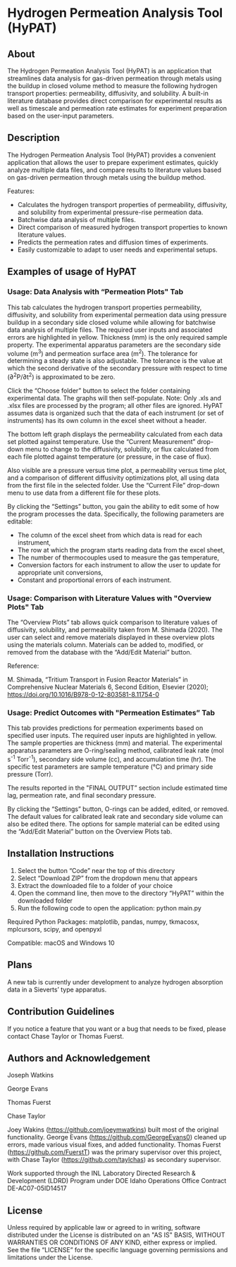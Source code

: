 # Hydrogen Permeation Analysis Tool (HyPAT) 
## About 
The Hydrogen Permeation Analysis Tool (HyPAT) is an application that streamlines data analysis for gas-driven permeation through metals using the buildup in closed volume method to measure the following hydrogen transport properties: permeability, diffusivity, and solubility. A built-in literature database provides direct comparison for experimental results as well as timescale and permeation rate estimates for experiment preparation based on the user-input parameters. 
## Description
The Hydrogen Permeation Analysis Tool (HyPAT) provides a convenient application that allows the user to prepare experiment estimates, quickly analyze multiple data files, and compare results to literature values based on gas-driven permeation through metals using the buildup method.

Features:

* Calculates the hydrogen transport properties of permeability, diffusivity, and solubility from experimental pressure-rise permeation data.
* Batchwise data analysis of multiple files.
* Direct comparison of measured hydrogen transport properties to known literature values.
* Predicts the permeation rates and diffusion times of experiments.
* Easily customizable to adapt to user needs and experimental setups.

## Examples of usage of HyPAT 

###  Usage: Data Analysis with “Permeation Plots" Tab

This tab calculates the hydrogen transport properties permeability, diffusivity, and solubility from experimental permeation data using pressure buildup in a secondary side closed volume while allowing for batchwise data analysis of multiple files. The required user inputs and associated errors are highlighted in yellow. Thickness (mm) is the only required sample property. The experimental apparatus parameters are the secondary side volume (m<sup>3</sup>) and permeation surface area (m<sup>2</sup>). The tolerance for determining a steady state is also adjustable. The tolerance is the value at which the second derivative of the secondary pressure with respect to time (∂<sup>2</sup>P/∂t<sup>2</sup>) is approximated to be zero.

Click the “Choose folder” button to select the folder containing experimental data. The graphs will then self-populate. Note: Only .xls and .xlsx files are processed by the program; all other files are ignored. HyPAT assumes data is organized such that the data of each instrument (or set of instruments) has its own column in the excel sheet without a header.

The bottom left graph displays the permeability calculated from each data set plotted against temperature. Use the “Current Measurement” drop-down menu to change to the diffusivity, solubility, or flux calculated from each file plotted against temperature (or pressure, in the case of flux).

Also visible are a pressure versus time plot, a permeability versus time plot, and a comparison of different diffusivity optimizations plot, all using data from the first file in the selected folder. Use the “Current File” drop-down menu to use data from a different file for these plots.

By clicking the “Settings” button, you gain the ability to edit some of how the program processes the data. Specifically, the following parameters are editable:

* The column of the excel sheet from which data is read for each instrument,
* The row at which the program starts reading data from the excel sheet,
* The number of thermocouples used to measure the gas temperature,
* Conversion factors for each instrument to allow the user to update for appropriate unit conversions,
* Constant and proportional errors of each instrument.

### Usage: Comparison with Literature Values with "Overview Plots" Tab

The “Overview Plots” tab allows quick comparison to literature values of diffusivity, solubility, and permeability taken from M. Shimada (2020). The user can select and remove materials displayed in these overview plots using the materials column. Materials can be added to, modified, or removed from the database with the “Add/Edit Material” button.

Reference:

M. Shimada, “Tritium Transport in Fusion Reactor Materials” in Comprehensive Nuclear Materials 6, Second Edition, Elsevier (2020); https://doi.org/10.1016/B978-0-12-803581-8.11754-0

### Usage: Predict Outcomes with "Permeation Estimates” Tab

This tab provides predictions for permeation experiments based on specified user inputs. The required user inputs are highlighted in yellow. The sample properties are thickness (mm) and material. The experimental apparatus parameters are O-ring/sealing method, calibrated leak rate (mol s<sup>-1</sup> Torr<sup>-1</sup>), secondary side volume (cc), and accumulation time (hr). The specific test parameters are sample temperature (°C) and primary side pressure (Torr).

The results reported in the "FINAL OUTPUT” section include estimated time lag, permeation rate, and final secondary pressure.

By clicking the “Settings” button, O-rings can be added, edited, or removed. The default values for calibrated leak rate and secondary side volume can also be edited there. The options for sample material can be edited using the “Add/Edit Material” button on the Overview Plots tab.

## Installation Instructions

1.	Select the button “Code” near the top of this directory
2.	Select “Download ZIP” from the dropdown menu that appears
3.	Extract the downloaded file to a folder of your choice
4.	Open the command line, then move to the directory “HyPAT” within the downloaded folder
5.	Run the following code to open the application: python main.py

Required Python Packages: matplotlib, pandas, numpy, tkmacosx, mplcursors, scipy, and openpyxl

Compatible: macOS and Windows 10

## Plans

 A new tab is currently under development to analyze hydrogen absorption data in a Sieverts’ type apparatus. 
 
 ## Contribution Guidelines
 
 If you notice a feature that you want or a bug that needs to be fixed, please contact Chase Taylor or Thomas Fuerst.
 
 ## Authors and Acknowledgement 

Joseph Watkins

George Evans

Thomas Fuerst

Chase Taylor 

Joey Wakins (https://github.com/joeymwatkins) built most of the original functionality. George Evans (https://github.com/GeorgeEvans0) cleaned up errors, made various visual fixes, and added functionality. Thomas Fuerst (https://github.com/FuerstT) was the primary supervisor over this project, with Chase Taylor (https://github.com/taylchas) as secondary supervisor.

Work supported through the INL Laboratory Directed Research & Development (LDRD) Program under DOE Idaho Operations Office Contract DE-AC07-05ID14517

## License

Unless required by applicable law or agreed to in writing, software distributed under the License is distributed on an "AS IS" BASIS, WITHOUT WARRANTIES OR CONDITIONS OF ANY KIND, either express or implied. See the file “LICENSE” for the specific language governing permissions and limitations under the License.

